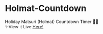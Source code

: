 # Holmat-Countdown
Holiday Matsuri (Holmat) Countdown Timer 🎅🏻  
✨View it Live [Here!](https://robertegj.github.io/Holmat-Countdown/)
